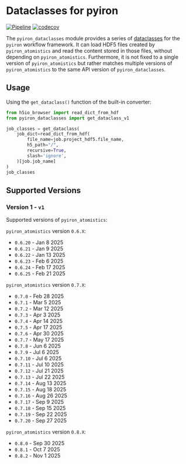 # Dataclasses for pyiron
[![Pipeline](https://github.com/pyiron/pyiron_dataclasses/actions/workflows/pipeline.yml/badge.svg)](https://github.com/pyiron/pyiron_dataclasses/actions/workflows/pipeline.yml)
[![codecov](https://codecov.io/gh/pyiron/pyiron_dataclasses/graph/badge.svg?token=83H0OO0AFC)](https://codecov.io/gh/pyiron/pyiron_dataclasses)

The `pyiron_dataclasses` module provides a series of [dataclasses](https://docs.python.org/3/library/dataclasses.html) 
for the `pyiron` workflow framework. It can load HDF5 files created by `pyiron_atomistics` and read the content stored 
in those files, without depending on `pyiron_atomistics`. Furthermore, it is not fixed to a single version of 
`pyiron_atomistics` but rather matches multiple versions of `pyiron_atomistics` to the same API version of 
`pyiron_dataclasses`. 

## Usage 
Using the `get_dataclass()` function of the built-in converter:
```python
from h5io_browser import read_dict_from_hdf
from pyiron_dataclasses import get_dataclass_v1

job_classes = get_dataclass(
    job_dict=read_dict_from_hdf(
        file_name=job.project_hdf5.file_name,
        h5_path="/",
        recursive=True,
        slash='ignore',
    )[job.job_name]
)
job_classes
```

## Supported Versions 
### Version 1 - `v1`
Supported versions of `pyiron_atomistics`:

`pyiron_atomistics` version `0.6.X`:
* `0.6.20` - Jan 8 2025
* `0.6.21` - Jan 9 2025
* `0.6.22` - Jan 13 2025
* `0.6.23` - Feb 6 2025
* `0.6.24` - Feb 17 2025
* `0.6.25` - Feb 21 2025

`pyiron_atomistics` version `0.7.X`:
* `0.7.0` - Feb 28 2025
* `0.7.1` - Mar 5 2025
* `0.7.2` - Mar 12 2025
* `0.7.3` - Apr 3 2025
* `0.7.4` - Apr 14 2025
* `0.7.5` - Apr 17 2025
* `0.7.6` - Apr 30 2025
* `0.7.7` - May 17 2025
* `0.7.8` - Jun 6 2025
* `0.7.9` - Jul 6 2025
* `0.7.10` - Jul 6 2025
* `0.7.11` - Jul 10 2025
* `0.7.12` - Jul 21 2025
* `0.7.13` - Jul 22 2025
* `0.7.14` - Aug 13 2025
* `0.7.15` - Aug 18 2025
* `0.7.16` - Aug 26 2025
* `0.7.17` - Sep 9 2025
* `0.7.18` - Sep 15 2025
* `0.7.19` - Sep 22 2025
* `0.7.20` - Sep 27 2025

`pyiron_atomistics` version `0.8.X`:
* `0.8.0` - Sep 30 2025
* `0.8.1` - Oct 7 2025
* `0.8.2` - Nov 1 2025
